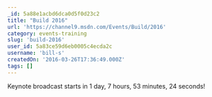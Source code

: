 ```yaml
---
_id: 5a88e1acbd6dca0d5f0d23c2
title: "Build 2016"
url: 'https://channel9.msdn.com/Events/Build/2016'
category: events-training
slug: 'build-2016'
user_id: 5a83ce59d6eb0005c4ecda2c
username: 'bill-s'
createdOn: '2016-03-26T17:36:49.000Z'
tags: []
---
```


Keynote broadcast starts in 1 day, 7 hours, 53 minutes, 24 seconds!

